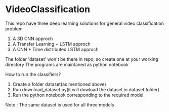 # VideoClassification
This repo have three deep learning solutions for general video classification problem

1. A 3D CNN approch
2. A Transfer Learning + LSTM approch
3. A CNN + Time distributed LSTM approch
            
The folder 'dataset' won't be there in repo, so create one at your working directory
The programs are maintaned as python notebook

How to run the classifiers?

1. Create a folder dataset(as mentioned above)
2. Run download_dataset.py(it will dowload the dataset in dataset folder)
3. Run the python notebook corresponding to the required model.

Note : 
The same dataset is used for all three models
